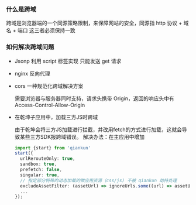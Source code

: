 ### 什么是跨域

跨域是浏览器端的一个同源策略限制，来保障网站的安全，同源指 http 协议 + 域名 + 端口 这三者必须保持一致

### 如何解决跨域问题

- Jsonp 利用 script 标签实现 只能发送 get 请求

- nginx 反向代理

- cors 一种规范化跨域解决方案

  需要浏览器与服务器同时支持，请求头携带 Origin，返回的响应头中有 Access-Control-Allow-Origin

- 在乾坤子应用中，加载三方JS时跨域

  由于乾坤会将三方JS加载进行拦截，并改用fetch的方式进行加载，这就会导致某些三方SDK报跨域错误。
  解决办法：在主应用中增加
  ```ts
  import {start} from 'qiankun'
  start({
    urlRerouteOnly: true,
    sandbox: true,
    prefetch: false,
    singular: true,
    // 指定部分特殊的动态加载的微应用资源（css/js) 不被 qiankun 劫持处理
    excludeAssetFilter: (assetUrl) => ignoreUrls.some((url) => assetUrl.includes(url)),
    ...
  });
  ```